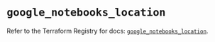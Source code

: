 # `google_notebooks_location`

Refer to the Terraform Registry for docs: [`google_notebooks_location`](https://registry.terraform.io/providers/hashicorp/google-beta/5.26.0/docs/resources/google_notebooks_location).
